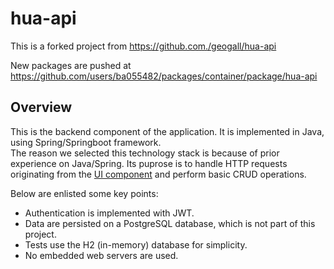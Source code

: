 # hua-api

This is a forked project from https://github.com./geogall/hua-api  

New packages are pushed at https://github.com/users/ba055482/packages/container/package/hua-api

## Overview

This is the backend component of the application. It is implemented in Java, using Spring/Springboot framework.  
The reason we selected this technology stack is because of prior experience on Java/Spring.
Its puprose is to handle HTTP requests originating from the [UI component](https://github.com/ba055482/hua-ui) and perform basic CRUD operations.

Below are enlisted some key points:
- Authentication is implemented with JWT.
- Data are persisted on a PostgreSQL database, which is not part of this project.
- Tests use the H2 (in-memory) database for simplicity.
- No embedded web servers are used.
